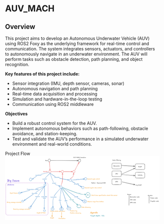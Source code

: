 # AUV_MACH

## Overview

This project aims to develop an Autonomous Underwater Vehicle (AUV) using ROS2 Foxy as the underlying framework for real-time control and communication. The system integrates sensors, actuators, and controllers to autonomously navigate in an underwater environment. The AUV will perform tasks such as obstacle detection, path planning, and object recognition.

**Key features of this project include:**
- Sensor integration (IMU, depth sensor, cameras, sonar)
- Autonomous navigation and path planning
- Real-time data acquisition and processing
- Simulation and hardware-in-the-loop testing
- Communication using ROS2 middleware

**Objectives**
- Build a robust control system for the AUV.
- Implement autonomous behaviors such as path-following, obstacle avoidance, and station-keeping.
- Test and validate the AUV’s performance in a simulated underwater environment and real-world conditions.

Project Flow
<img src="assets/Project_Flow.png"/>

